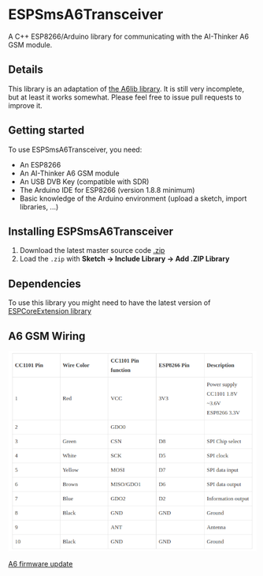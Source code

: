 # ESPSmsA6Transceiver

A C++ ESP8266/Arduino library for communicating with the AI-Thinker A6 GSM module.

## Details

This library is an adaptation of
[the A6lib library](https://github.com/skorokithakis/A6lib). It is still
very incomplete, but at least it works somewhat. Please feel free to issue pull
requests to improve it.

## Getting started

To use ESPSmsA6Transceiver, you need:

* An ESP8266
* An AI-Thinker A6 GSM module
* An USB DVB Key (compatible with SDR) 
* The Arduino IDE for ESP8266 (version 1.8.8 minimum)
* Basic knowledge of the Arduino environment (upload a sketch, import libraries, ...)

## Installing ESPSmsA6Transceiver

1. Download the latest master source code [.zip](https://github.com/gerald-guiony/ESPSmsA6Transceiver/archive/master.zip)
2. Load the `.zip` with **Sketch → Include Library → Add .ZIP Library**

## Dependencies

To use this library you might need to have the latest version of [ESPCoreExtension library](https://github.com/gerald-guiony/ESPCoreExtension)

## A6 GSM Wiring

![A6 GSM Wiring](https://github.com/gerald-guiony/ESPRadioCC1101Transceiver/blob/master/docs/CC1101%20ESP8266.png)


[A6 firmware update](https://www.iot-experiments.com/ai-thinker-a6-module-firmware-update/)
